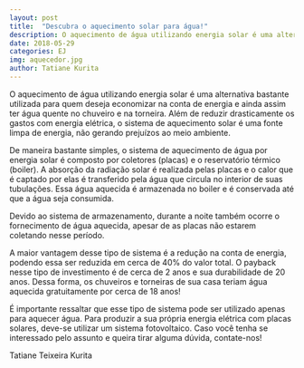 ```yaml
---
layout: post
title:  "Descubra o aquecimento solar para água!"
description: O aquecimento de água utilizando energia solar é uma alternativa bastante utilizada para quem[...]
date: 2018-05-29
categories: EJ
img: aquecedor.jpg
author: Tatiane Kurita
---
```


O aquecimento de água utilizando energia solar é uma alternativa bastante utilizada para quem deseja economizar na conta de energia e ainda assim ter água quente no chuveiro e na torneira. Além de reduzir drasticamente os gastos com energia elétrica, o sistema de aquecimento solar é uma fonte limpa de energia, não gerando prejuízos ao meio ambiente.

De maneira bastante simples, o sistema de aquecimento de água por energia solar é composto por coletores (placas) e o reservatório térmico (boiler). A absorção da radiação solar é realizada pelas placas e o calor que é captado por elas é transferido pela água que circula no interior de suas tubulações. Essa água aquecida é armazenada no boiler e é conservada até que a água seja consumida. 

Devido ao sistema de armazenamento, durante a noite também ocorre o fornecimento de água aquecida, apesar de as placas não estarem coletando nesse período. 

A maior vantagem desse tipo de sistema é a redução na conta de energia, podendo essa ser reduzida em cerca de 40% do valor total. O payback nesse tipo de investimento é de cerca de 2 anos e sua durabilidade de 20 anos. Dessa forma, os chuveiros e torneiras de sua casa teriam água aquecida gratuitamente por cerca de 18 anos!

É importante ressaltar que esse tipo de sistema pode ser utilizado apenas para aquecer água. Para produzir a sua própria energia elétrica com placas solares, deve-se utilizar um sistema fotovoltaico. Caso você tenha se interessado pelo assunto e queira tirar alguma dúvida, contate-nos!

Tatiane Teixeira Kurita








